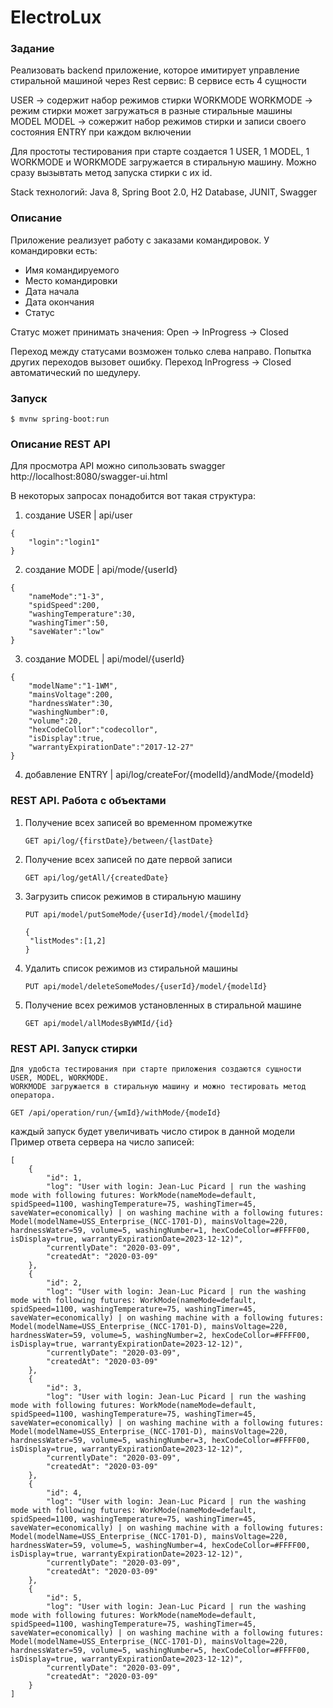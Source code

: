 # ElectroLux 
### Задание

Реализовать backend приложение, которое имитирует управление стиральной машиной через Rest сервис:
В сервисе есть 4 сущности

USER -> содержит набор режимов стирки WORKMODE
WORKMODE -> режим стирки может загружаться в разные стиральные машины MODEL
MODEL -> сожержит набор режимов стирки и записи своего состояния ENTRY при каждом включении

Для простоты тестирования при старте создается 1 USER, 1 MODEL, 1 WORKMODE и WORKMODE
загружается в стиральную машину.   Можно сразу вызывтать метод запуска стирки с их id.

Stack технологий: Java 8, Spring Boot 2.0, H2 Database, JUNIT, Swagger

### Описание

Приложение реализует работу с заказами командировок. У командировки есть:
- Имя командируемого
- Место командировки
- Дата начала
- Дата окончания
- Статус

Статус может принимать значения: 
Open -> InProgress -> Closed

Переход между статусами возможен только слева направо. 
Попытка других переходов вызовет ошибку.
Переход InProgress -> Closed автоматический по шедулеру.


### Запуск
`$ mvnw spring-boot:run`

### Описание REST API
Для просмотра API можно сипользовать swagger http://localhost:8080/swagger-ui.html

В некоторых запросах понадобится вот такая структура:
1. создание USER | api/user
```
{
	"login":"login1"
}
```
2. создание MODE | api/mode/{userId}
```
{
	"nameMode":"1-3",
	"spidSpeed":200,
	"washingTemperature":30,
	"washingTimer":50,
	"saveWater":"low"
}
```
3. создание MODEL | api/model/{userId}
```
{
	"modelName":"1-1WM",
	"mainsVoltage":200,
	"hardnessWater":30,
	"washingNumber":0,
	"volume":20,
	"hexCodeCollor":"codecollor",
	"isDisplay":true,
	"warrantyExpirationDate":"2017-12-27"
}
```
4. добавление ENTRY | api/log/createFor/{modelId}/andMode/{modeId}

### REST API. Работа с объектами

1. Получение всех записей во временном промежутке

       GET api/log/{firstDate}/between/{lastDate}
       
2. Получение всех записей по дате первой записи

       GET api/log/getAll/{createdDate}
       
3. Загрузить список режимов в стиральную машину

       PUT api/model/putSomeMode/{userId}/model/{modelId}
      
       {
       	"listModes":[1,2]
       }
       
4. Удалить список режимов из стиральной машины

       PUT api/model/deleteSomeModes/{userId}/model/{modelId}
       
5. Получение всех режимов установленных в стиральной машине

       GET api/model/allModesByWMId/{id}

### REST API. Запуск стирки

    Для удобста тестирования при старте приложения создаются сущности USER, MODEL, WORKMODE.
    WORKMODE загружается в стиральную машину и можно тестировать метод оператора.

    GET /api/operation/run/{wmId}/withMode/{modeId}

каждый запуск будет увеличивать число стирок в данной модели
Пример ответа сервера на число записей:
````
[
    {
        "id": 1,
        "log": "User with login: Jean-Luc Picard | run the washing mode with following futures: WorkMode(nameMode=default, spidSpeed=1100, washingTemperature=75, washingTimer=45, saveWater=economically) | on washing machine with a following futures: Model(modelName=USS_Enterprise_(NCC-1701-D), mainsVoltage=220, hardnessWater=59, volume=5, washingNumber=1, hexCodeCollor=#FFFF00, isDisplay=true, warrantyExpirationDate=2023-12-12)",
        "currentlyDate": "2020-03-09",
        "createdAt": "2020-03-09"
    },
    {
        "id": 2,
        "log": "User with login: Jean-Luc Picard | run the washing mode with following futures: WorkMode(nameMode=default, spidSpeed=1100, washingTemperature=75, washingTimer=45, saveWater=economically) | on washing machine with a following futures: Model(modelName=USS_Enterprise_(NCC-1701-D), mainsVoltage=220, hardnessWater=59, volume=5, washingNumber=2, hexCodeCollor=#FFFF00, isDisplay=true, warrantyExpirationDate=2023-12-12)",
        "currentlyDate": "2020-03-09",
        "createdAt": "2020-03-09"
    },
    {
        "id": 3,
        "log": "User with login: Jean-Luc Picard | run the washing mode with following futures: WorkMode(nameMode=default, spidSpeed=1100, washingTemperature=75, washingTimer=45, saveWater=economically) | on washing machine with a following futures: Model(modelName=USS_Enterprise_(NCC-1701-D), mainsVoltage=220, hardnessWater=59, volume=5, washingNumber=3, hexCodeCollor=#FFFF00, isDisplay=true, warrantyExpirationDate=2023-12-12)",
        "currentlyDate": "2020-03-09",
        "createdAt": "2020-03-09"
    },
    {
        "id": 4,
        "log": "User with login: Jean-Luc Picard | run the washing mode with following futures: WorkMode(nameMode=default, spidSpeed=1100, washingTemperature=75, washingTimer=45, saveWater=economically) | on washing machine with a following futures: Model(modelName=USS_Enterprise_(NCC-1701-D), mainsVoltage=220, hardnessWater=59, volume=5, washingNumber=4, hexCodeCollor=#FFFF00, isDisplay=true, warrantyExpirationDate=2023-12-12)",
        "currentlyDate": "2020-03-09",
        "createdAt": "2020-03-09"
    },
    {
        "id": 5,
        "log": "User with login: Jean-Luc Picard | run the washing mode with following futures: WorkMode(nameMode=default, spidSpeed=1100, washingTemperature=75, washingTimer=45, saveWater=economically) | on washing machine with a following futures: Model(modelName=USS_Enterprise_(NCC-1701-D), mainsVoltage=220, hardnessWater=59, volume=5, washingNumber=5, hexCodeCollor=#FFFF00, isDisplay=true, warrantyExpirationDate=2023-12-12)",
        "currentlyDate": "2020-03-09",
        "createdAt": "2020-03-09"
    }
]
````

